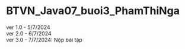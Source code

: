 # BTVN_Java07_buoi3_PhamThiNga
ver 1.0 - 5/7/2024 <br/>
ver 2.0 - 6/7/2024 <br/>
ver 3.0 - 7/7/2024: Nộp bài tập
